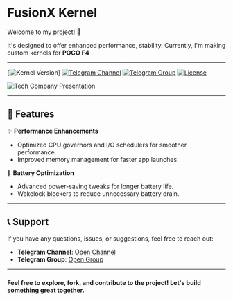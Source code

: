 # FusionX Kernel

Welcome to my project! 🚀

 It's designed to offer enhanced performance, stability. Currently, I'm making custom kernels for **POCO F4** .

---

[![Kernel Version](https://img.shields.io/badge/Kernel-4.19-blue.svg)]
[![Telegram Channel](https://img.shields.io/badge/Telegram-Channel-blue.svg)](https://t.me/fusi0nx)
[![Telegram Group](https://img.shields.io/badge/Telegram-Group-blue.svg)](https://t.me/senseixhub)
[![License](https://img.shields.io/badge/License-GPLv3-green.svg)](https://www.gnu.org/licenses/gpl-3.0)

![Tech Company Presentation](https://github.com/SenseiiX/SenseiiX/blob/main/fusionx.png?raw=true)

---
## 📌 **Features**

✨ **Performance Enhancements**  
- Optimized CPU governors and I/O schedulers for smoother performance.
- Improved memory management for faster app launches.

🔋 **Battery Optimization**  
- Advanced power-saving tweaks for longer battery life.
- Wakelock blockers to reduce unnecessary battery drain.


---

## 📞 **Support**

If you have any questions, issues, or suggestions, feel free to reach out:

- **Telegram Channel**: [Open Channel](https://t.me/fusi0nx)  
- **Telegram Group**: [Open Group](https://t.me/senseixhub)  

---



###

**Feel free to explore, fork, and contribute to the project! Let's build something great together.**
